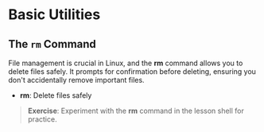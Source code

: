 # Basic Utilities
## The ```rm``` Command

File management is crucial in Linux, and the **rm** command allows you to delete
files safely. It prompts for confirmation before deleting, ensuring you don't
accidentally remove important files.

- **rm**: Delete files safely

> **Exercise**: Experiment with the **rm** command in the lesson shell for
> practice.

